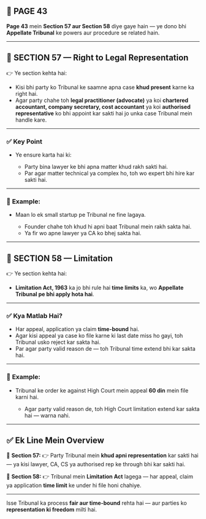## 📄 **PAGE 43**

**Page 43** mein **Section 57 aur Section 58** diye gaye hain — ye dono bhi **Appellate Tribunal** ke powers aur procedure se related hain.

---

## 🔹 **SECTION 57 — Right to Legal Representation**

👉 Ye section kehta hai:

* Kisi bhi party ko Tribunal ke saamne apna case **khud present** karne ka right hai.
* Agar party chahe toh **legal practitioner (advocate)** ya koi **chartered accountant, company secretary, cost accountant** ya koi **authorised representative** ko bhi appoint kar sakti hai jo unka case Tribunal mein handle kare.

---

### ✅ **Key Point**

* Ye ensure karta hai ki:

  * Party bina lawyer ke bhi apna matter khud rakh sakti hai.
  * Par agar matter technical ya complex ho, toh wo expert bhi hire kar sakti hai.

---

### 🧩 **Example:**

* Maan lo ek small startup pe Tribunal ne fine lagaya.

  * Founder chahe toh khud hi apni baat Tribunal mein rakh sakta hai.
  * Ya fir wo apne lawyer ya CA ko bhej sakta hai.

---

## 🔹 **SECTION 58 — Limitation**

👉 Ye section kehta hai:

* **Limitation Act, 1963** ka jo bhi rule hai **time limits** ka, wo **Appellate Tribunal pe bhi apply hota hai**.

---

### ✅ **Kya Matlab Hai?**

* Har appeal, application ya claim **time-bound** hai.
* Agar kisi appeal ya case ko file karne ki last date miss ho gayi, toh Tribunal usko reject kar sakta hai.
* Par agar party valid reason de — toh Tribunal time extend bhi kar sakta hai.

---

### 🧩 **Example:**

* Tribunal ke order ke against High Court mein appeal **60 din** mein file karni hai.

  * Agar party valid reason de, toh High Court limitation extend kar sakta hai — warna nahi.

---

## ✅ **Ek Line Mein Overview**

📌 **Section 57:**
👉 Party Tribunal mein **khud apni representation** kar sakti hai — ya kisi lawyer, CA, CS ya authorised rep ke through bhi kar sakti hai.

📌 **Section 58:**
👉 Tribunal mein **Limitation Act** lagega — har appeal, claim ya application **time limit** ke under hi file honi chahiye.

---

Isse Tribunal ka process **fair aur time-bound** rehta hai — aur parties ko **representation ki freedom** milti hai.
